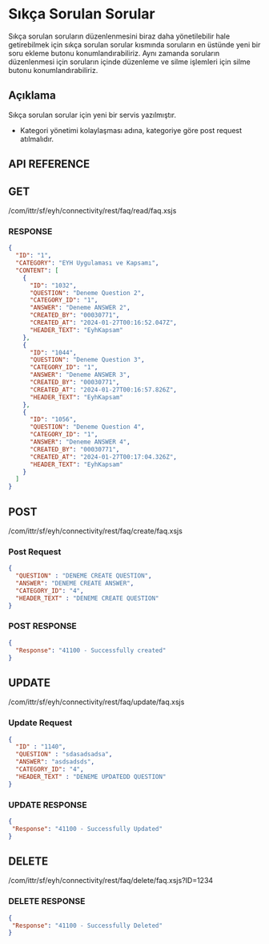 # Sıkça Sorulan Sorular  

Sıkça sorulan soruların düzenlenmesini biraz daha yönetilebilir hale getirebilmek için sıkça sorulan sorular kısmında soruların en üstünde yeni bir soru ekleme butonu konumlandırabiliriz. Aynı zamanda soruların düzenlenmesi için soruların içinde düzenleme ve silme işlemleri için silme butonu konumlandırabiliriz.

## Açıklama
Sıkça sorulan sorular için yeni bir servis yazılmıştır.
- Kategori yönetimi kolaylaşması adına, kategoriye göre post request atılmalıdır.

## API REFERENCE

## GET
<tabs>
    <tab title="API URL">
        <code-block lang="plain text">/com/ittr/sf/eyh/connectivity/rest/faq/read/faq.xsjs</code-block>
    </tab>
</tabs>

### RESPONSE
```json
{
  "ID": "1",
  "CATEGORY": "EYH Uygulaması ve Kapsamı",
  "CONTENT": [
    {
      "ID": "1032",
      "QUESTION": "Deneme Question 2",
      "CATEGORY_ID": "1",
      "ANSWER": "Deneme ANSWER 2",
      "CREATED_BY": "00030771",
      "CREATED_AT": "2024-01-27T00:16:52.047Z",
      "HEADER_TEXT": "EyhKapsam"
    },
    {
      "ID": "1044",
      "QUESTION": "Deneme Question 3",
      "CATEGORY_ID": "1",
      "ANSWER": "Deneme ANSWER 3",
      "CREATED_BY": "00030771",
      "CREATED_AT": "2024-01-27T00:16:57.826Z",
      "HEADER_TEXT": "EyhKapsam"
    },
    {
      "ID": "1056",
      "QUESTION": "Deneme Question 4",
      "CATEGORY_ID": "1",
      "ANSWER": "Deneme ANSWER 4",
      "CREATED_BY": "00030771",
      "CREATED_AT": "2024-01-27T00:17:04.326Z",
      "HEADER_TEXT": "EyhKapsam"
    }
  ]
}
```

## POST
<tabs>
    <tab title="API URL">
        <code-block lang="plain text">/com/ittr/sf/eyh/connectivity/rest/faq/create/faq.xsjs</code-block>
    </tab>
</tabs>

### Post Request

```json
{
  "QUESTION" : "DENEME CREATE QUESTION",
  "ANSWER": "DENEME CREATE ANSWER",
  "CATEGORY_ID": "4",
  "HEADER_TEXT" : "DENEME CREATE QUESTION"
}
```

### POST RESPONSE


```json
{
  "Response": "41100 - Successfully created"
}
```
## UPDATE
<tabs>
    <tab title="API URL">
        <code-block lang="plain text">/com/ittr/sf/eyh/connectivity/rest/faq/update/faq.xsjs</code-block>
    </tab>
</tabs>

### Update Request

```json
{
  "ID" : "1140",
  "QUESTION" : "sdasadsadsa",
  "ANSWER": "asdsadsds",
  "CATEGORY_ID": "4",
  "HEADER_TEXT" : "DENEME UPDATEDD QUESTION"
}
```

### UPDATE RESPONSE


```json
{
 "Response": "41100 - Successfully Updated"
}
```
## DELETE
<tabs>
    <tab title="API URL">
        <code-block lang="plain text">/com/ittr/sf/eyh/connectivity/rest/faq/delete/faq.xsjs?ID=1234</code-block>
    </tab>
</tabs>

### DELETE RESPONSE

```json
{
 "Response": "41100 - Successfully Deleted"
}
```




